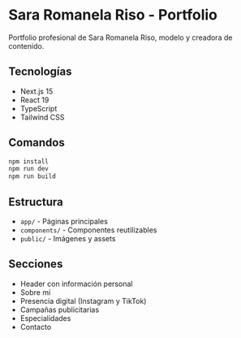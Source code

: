 # Sara Romanela Riso - Portfolio

Portfolio profesional de Sara Romanela Riso, modelo y creadora de contenido.

## Tecnologías

- Next.js 15
- React 19
- TypeScript
- Tailwind CSS

## Comandos

```bash
npm install
npm run dev
npm run build
```

## Estructura

- `app/` - Páginas principales
- `components/` - Componentes reutilizables
- `public/` - Imágenes y assets

## Secciones

- Header con información personal
- Sobre mí
- Presencia digital (Instagram y TikTok)
- Campañas publicitarias
- Especialidades
- Contacto 